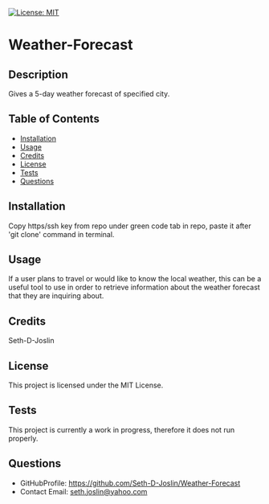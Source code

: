 [![License: MIT](https://img.shields.io/badge/License-MIT-yellow.svg)](https://opensource.org/licenses/MIT)
# Weather-Forecast
  ## Description
  Gives a 5-day weather forecast of specified city.
  ## Table of Contents
  - [Installation](#installation)
  - [Usage](#usage)
  - [Credits](#credits)
  - [License](#license)
  - [Tests](#tests)
  - [Questions](#questions)
  ## Installation
  Copy https/ssh key from repo under green code tab in repo, paste it after 'git clone' command in terminal.
  ## Usage
  If a user plans to travel or would like to know the local weather, this can be a useful tool to use in order to retrieve information about the weather forecast that they are inquiring about.
  ## Credits
  Seth-D-Joslin
  ## License
  
This project is licensed under the MIT License.

  ## Tests
  This project is currently a work in progress, therefore it does not run properly.
  ## Questions
  * GitHubProfile: https://github.com/Seth-D-Joslin/Weather-Forecast
  * Contact Email: seth.joslin@yahoo.com